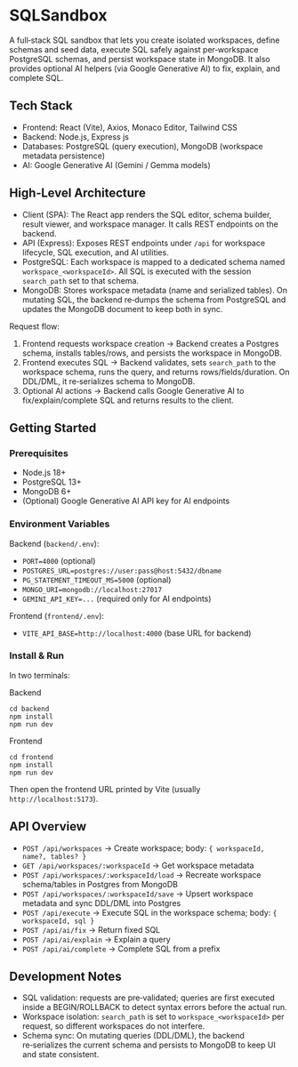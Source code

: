 # SQLSandbox

A full‑stack SQL sandbox that lets you create isolated workspaces, define schemas and seed data, execute SQL safely against per‑workspace PostgreSQL schemas, and persist workspace state in MongoDB. It also provides optional AI helpers (via Google Generative AI) to fix, explain, and complete SQL.

## Tech Stack
- Frontend: React (Vite), Axios, Monaco Editor, Tailwind CSS
- Backend: Node.js, Express js
- Databases: PostgreSQL (query execution), MongoDB (workspace metadata persistence)
- AI: Google Generative AI (Gemini / Gemma models)

## High‑Level Architecture
- Client (SPA): The React app renders the SQL editor, schema builder, result viewer, and workspace manager. It calls REST endpoints on the backend.
- API (Express): Exposes REST endpoints under `/api` for workspace lifecycle, SQL execution, and AI utilities.
- PostgreSQL: Each workspace is mapped to a dedicated schema named `workspace_<workspaceId>`. All SQL is executed with the session `search_path` set to that schema.
- MongoDB: Stores workspace metadata (name and serialized tables). On mutating SQL, the backend re‑dumps the schema from PostgreSQL and updates the MongoDB document to keep both in sync.

Request flow:
1. Frontend requests workspace creation → Backend creates a Postgres schema, installs tables/rows, and persists the workspace in MongoDB.
2. Frontend executes SQL → Backend validates, sets `search_path` to the workspace schema, runs the query, and returns rows/fields/duration. On DDL/DML, it re‑serializes schema to MongoDB.
3. Optional AI actions → Backend calls Google Generative AI to fix/explain/complete SQL and returns results to the client.

## Getting Started
### Prerequisites
- Node.js 18+
- PostgreSQL 13+
- MongoDB 6+
- (Optional) Google Generative AI API key for AI endpoints

### Environment Variables
Backend (`backend/.env`):
- `PORT=4000` (optional)
- `POSTGRES_URL=postgres://user:pass@host:5432/dbname`
- `PG_STATEMENT_TIMEOUT_MS=5000` (optional)
- `MONGO_URI=mongodb://localhost:27017`
- `GEMINI_API_KEY=...` (required only for AI endpoints)

Frontend (`frontend/.env`):
- `VITE_API_BASE=http://localhost:4000` (base URL for backend)

### Install & Run
In two terminals:

Backend
```
cd backend
npm install
npm run dev
```

Frontend
```
cd frontend
npm install
npm run dev
```

Then open the frontend URL printed by Vite (usually `http://localhost:5173`).

## API Overview
- `POST /api/workspaces` → Create workspace; body: `{ workspaceId, name?, tables? }`
- `GET /api/workspaces/:workspaceId` → Get workspace metadata
- `POST /api/workspaces/:workspaceId/load` → Recreate workspace schema/tables in Postgres from MongoDB
- `POST /api/workspaces/:workspaceId/save` → Upsert workspace metadata and sync DDL/DML into Postgres
- `POST /api/execute` → Execute SQL in the workspace schema; body: `{ workspaceId, sql }`
- `POST /api/ai/fix` → Return fixed SQL
- `POST /api/ai/explain` → Explain a query
- `POST /api/ai/complete` → Complete SQL from a prefix

## Development Notes
- SQL validation: requests are pre‑validated; queries are first executed inside a BEGIN/ROLLBACK to detect syntax errors before the actual run.
- Workspace isolation: `search_path` is set to `workspace_<workspaceId>` per request, so different workspaces do not interfere.
- Schema sync: On mutating queries (DDL/DML), the backend re‑serializes the current schema and persists to MongoDB to keep UI and state consistent.